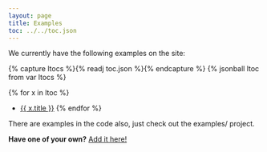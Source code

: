 ```yaml
---
layout: page
title: Examples
toc: ../../toc.json
---
```


We currently have the following examples on the site:

{% capture ltocs %}{% readj toc.json %}{% endcapture %}
{% jsonball ltoc from var ltocs %}

{% for x in ltoc %}
* <a href="{{ x.file }}">{{ x.title }}</a>
{% endfor %} 

There are examples in the code also, just check out the examples/ project.

**Have one of your own?**  [Add it here!]({{site.url}}/dev/contribute/docs.html)
